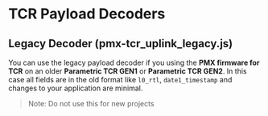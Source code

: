 # TCR Payload Decoders



## Legacy Decoder (pmx-tcr_uplink_legacy.js)
You can use the legacy payload decoder if you using the **PMX firmware for TCR** on an older **Parametric TCR GEN1** or **Parametric TCR GEN2**.
In this case all fields are in the old format like ```l0_rtl```, ```date1_timestamp``` and changes to your application are minimal.
> Note: Do not use this for new projects
